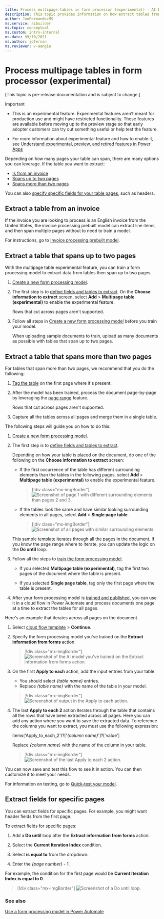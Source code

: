 ```yaml
---
title: Process multipage tables in form processor (experimental) - AI Builder | Microsoft Docs
description: This topic provides information on how extract tables from an invoice and tables that span fewer or greater than two pages in AI Builder.
author: JoeFernandezMS
ms.service: aibuilder
ms.topic: conceptual
ms.custom: intro-internal
ms.date: 09/10/2021
ms.author: jofernan
ms.reviewer: v-aangie
---
```


# Process multipage tables in form processor (experimental)

[This topic is pre-release documentation and is subject to change.]

> [!IMPORTANT]
> - This is an experimental feature. Experimental features aren’t meant for production use and might have restricted functionality. These features are available before moving up to the preview stage so that early adopter customers can try out something useful or help test the feature.
> 
> - For more information about experimental feature and how to enable it, see [Understand experimental, preview, and retired features in Power Apps](https://docs.microsoft.com/powerapps/maker/canvas-apps/working-with-experimental-preview) 

Depending on how many pages your table can span, there are many options you can leverage. If the table you want to extract:

- [Is from an invoice](#extract-a-table-from-an-invoice)
- [Spans up to two pages](#extract-a-table-that-spans-up-to-two-pages)
- [Spans more than two pages](#extract-a-table-that-spans-more-than-two-pages)

You can also [specify specific fields for your table pages](#extract-fields-for-specific-pages), such as headers.

## Extract a table from an invoice

If the invoice you are looking to process is an English invoice from the United States, the invoice processing prebuilt model can extract line items, and then span multiple pages without to need to train a model.

For instructions, go to [Invoice processing prebuilt model](prebuilt-invoice-processing.md).

## Extract a table that spans up to two pages

With the multipage table experimental feature, you can train a form processing model to extract data from tables then span up to two pages.

1. [Create a new form processing model](create-form-processing-model.md).

1. The first step is to [define fields and tables to extract](create-form-processing-model.md#define-fields-and-tables-to-extract). On the **Choose information to extract** screen, select **Add** > **Multipage table (experimental)** to enable the experimental feature.

    Rows that cut across pages aren't supported.

1. Follow all steps in [Create a new form processing model](create-form-processing-model.md) before you train your model.

    When uploading sample documents to train, upload as many documents as possible with tables that span up to two pages.

## Extract a table that spans more than two pages

For tables that span more than two pages, we recommend that you do the following:

1. [Tag the table](create-form-processing-model.md#tag-tables) on the first page where it's present.

1. After the model has been trained, process the document page-by-page by leveraging the [page range](form-processing-model-in-flow.md#page-range) feature.

    Rows that cut across pages aren't supported.

1. Capture all the tables across all pages and merge them in a single table.

The following steps will guide you on how to do this:

1.	[Create a new form processing model](create-form-processing-model.md).

2.	The first step is to [define fields and tables to extract](create-form-processing-model.md#define-fields-and-tables-to-extract).

    Depending on how your table is placed on the document, do one of the following on the **Choose information to extract** screen:

    - If the first occurrence of the table has different surrounding elements than the tables in the following pages, select **Add** > **Multipage table (experimental)** to enable the experimental feature.

        > [!div class="mx-imgBorder"]
        > ![Screenshot of page 1 with different surrounding elements than pages 2 and 3.](media/form-processing-multipage/table-page-1.png "Page 1 with different surrounding elements")

    - If the tables look the same and have similar looking surrounding elements in all pages, select **Add** > **Single page table**.

        > [!div class="mx-imgBorder"]
        > ![Screenshot of all pages with similar surrounding elements.](media/form-processing-multipage/table-all-pages.png "All pages with similar surrounding elements")

    This sample template iterates through all the pages in the document. If you know the page range where to iterate, you can update the logic on the **Do until** loop. 

1.	Follow all the steps to [train the form processing model](form-processing-train.md). 
    - If you selected **Multipage table (experimental)**, tag the first two pages of the document where the table is present. 
    
    - If you selected **Single page table**, tag only the first page where the table is present.

1.	After your form processing model is [trained and published](form-processing-train.md), you can use it in a cloud flow in Power Automate and process documents one page at a time to extract the tables for all pages.

Here's an example that iterates across all pages on the document.

1. Select [cloud flow template](https://preview.flow.microsoft.com/en-us/galleries/public/templates/59284c1735b745dda07032720f31de47/use-form-processing-to-extract-tables-than-span-across-multiple-pages/) > **Continue**.

1. Specify the form processing model you've trained on the **Extract information from forms** action.

    > [!div class="mx-imgBorder"]
    > ![Screenshot of the AI model you've trained on the Extract information from forms action.](media/form-processing-multipage/extract-info.png "AI model you've trained on the 'Extract information from forms' action")

1. On the first **Apply to each** action, add the input entries from your table.
    - You should select *{table name}* entries.
    - Replace *{table name}* with the name of the table in your model.

    > [!div class="mx-imgBorder"]
    > ![Screenshot of output in the Apply to each action.](media/form-processing-multipage/apply-to-each.png "Output in the 'Apply to each' action")

1. The last **Apply to each 2** action iterates through the table that contains all the rows that have been extracted across all pages. Here you can add any action where you want to save the extracted data. To reference the columns you want to extract, you must use the following expression:

    items('Apply_to_each_2')?['*{column name}*']?['value']

    Replace *{column name}* with the name of the column in your table.

    > [!div class="mx-imgBorder"]
    > ![Screenshot of the last Apply to each 2 action.](media/form-processing-multipage/apply-to-each-2.png "The last 'Apply to each 2' action")

You can now save and test this flow to see it in action. You can then customize it to meet your needs.

For information on testing, go to [Quick-test your model](form-processing-train.md).

## Extract fields for specific pages

You can extract fields for specific pages. For example, you might want header fields from the first page.

To extract fields for specific pages:

1. Add a **Do until** loop after the **Extract information from forms** action.

1. Select the **Current Iteration Index** condition.

1. Select **is equal to** from the dropdown.

1. Enter the *{page number}* - 1.

For example, the condition for the first page would be **Current Iteration Index is equal to 0**.

 > [!div class="mx-imgBorder"]
 > ![Screenshot of a Do until loop.](media/form-processing-multipage/do-until.png "Example of the 'Do until' loop")

### See also

[Use a form processing model in Power Automate](form-processing-model-in-flow.md)

